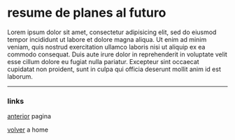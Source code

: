 # resume de planes al futuro

Lorem ipsum dolor sit amet, consectetur adipisicing elit, sed do eiusmod tempor incididunt ut labore et dolore magna aliqua. Ut enim ad minim veniam, quis nostrud exercitation ullamco laboris nisi ut aliquip ex ea commodo consequat. Duis aute irure dolor in reprehenderit in voluptate velit esse cillum dolore eu fugiat nulla pariatur. Excepteur sint occaecat cupidatat non proident, sunt in culpa qui officia deserunt mollit anim id est laborum.

---
### links

[anterior](https://github.com/JuanLuisClaure/project_C/blob/master/cases/case-001/executive/finanzas.md) pagina

[volver](https://github.com/JuanLuisClaure/project_C) a home
